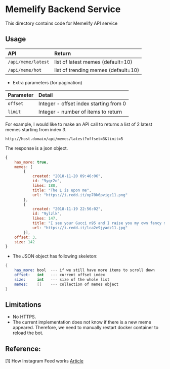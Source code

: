 # Memelify Backend Service

This directory contains code for Memelify API service

##  Usage

| API               |  Return                            |
|:------------------|:-----------------------------------|
|`/api/meme/latest`| list of latest memes (default=10)   |
|`/api/meme/hot`  | list of trending memes (default=10) |

* Extra parameters (for pagination)

| Parameter  |  Detail                                 |
|:-----------|:----------------------------------------|
|`offset`    |  Integer - offset index starting from 0 |
| `limit`    |  Integer - number of items to return    |


For example, I would like to make an API call to returns a list of 2 latest memes starting from index 3.
```
http://host.domain/api/memes/latest?offset=3&limit=5
```
The response is a json object.

```javascript
{
    has_more: true,
    memes: [
        {
            created: "2018-11-20 09:46:06",
            id: "9yqr2o",
            likes: 188,
            title: "The L is upon me",
            url: "https://i.redd.it/op70k6pvigz11.png"
        },
        {
            created: "2018-11-19 22:56:02",
            id: "9ylzlk",
            likes: 147,
            title: "I see your Gucci n95 and I raise you my own fancy mask.",
            url: "https://i.redd.it/lca2e9jyadz11.jpg"
        }],
    offset: 3,
    size: 142
}
```

* The JSON object has following skeleton:
```s
{
    has_more: bool  --- if we still have more items to scroll down
    offset:   int   --- current offset index
    size:     int   --- size of the whole list
    memes:    []    --- collection of memes object
}
```
## Limitations

* No HTTPS.
* The current implementation does not know if there is a new meme appeared.
Therefore, we need to manually restart docker container to reload the bot.


## Reference:

[1] How Instagram Feed works [Article](https://blogs.vmware.com/vfabric/2013/04/how-instagram-feeds-work-celery-and-rabbitmq.html)
